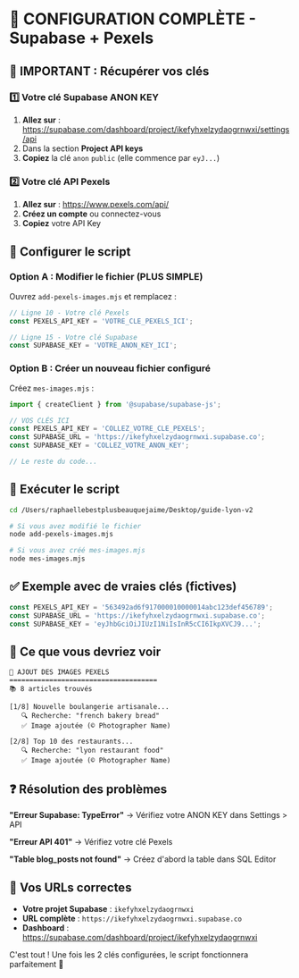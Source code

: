 # 🔧 CONFIGURATION COMPLÈTE - Supabase + Pexels

## 🚨 IMPORTANT : Récupérer vos clés

### 1️⃣ Votre clé Supabase ANON KEY

1. **Allez sur** : https://supabase.com/dashboard/project/ikefyhxelzydaogrnwxi/settings/api
2. Dans la section **Project API keys**
3. **Copiez** la clé `anon` `public` (elle commence par `eyJ...`)

### 2️⃣ Votre clé API Pexels

1. **Allez sur** : https://www.pexels.com/api/
2. **Créez un compte** ou connectez-vous
3. **Copiez** votre API Key

## 📝 Configurer le script

### Option A : Modifier le fichier (PLUS SIMPLE)

Ouvrez `add-pexels-images.mjs` et remplacez :

```javascript
// Ligne 10 - Votre clé Pexels
const PEXELS_API_KEY = 'VOTRE_CLE_PEXELS_ICI';

// Ligne 15 - Votre clé Supabase
const SUPABASE_KEY = 'VOTRE_ANON_KEY_ICI';
```

### Option B : Créer un nouveau fichier configuré

Créez `mes-images.mjs` :

```javascript
import { createClient } from '@supabase/supabase-js';

// VOS CLÉS ICI
const PEXELS_API_KEY = 'COLLEZ_VOTRE_CLE_PEXELS';
const SUPABASE_URL = 'https://ikefyhxelzydaogrnwxi.supabase.co';
const SUPABASE_KEY = 'COLLEZ_VOTRE_ANON_KEY';

// Le reste du code...
```

## 🚀 Exécuter le script

```bash
cd /Users/raphaellebestplusbeauquejaime/Desktop/guide-lyon-v2

# Si vous avez modifié le fichier
node add-pexels-images.mjs

# Si vous avez créé mes-images.mjs
node mes-images.mjs
```

## ✅ Exemple avec de vraies clés (fictives)

```javascript
const PEXELS_API_KEY = '563492ad6f917000010000014abc123def456789';
const SUPABASE_URL = 'https://ikefyhxelzydaogrnwxi.supabase.co';
const SUPABASE_KEY = 'eyJhbGciOiJIUzI1NiIsInR5cCI6IkpXVCJ9...';
```

## 🎯 Ce que vous devriez voir

```
🚀 AJOUT DES IMAGES PEXELS
=====================================
📚 8 articles trouvés

[1/8] Nouvelle boulangerie artisanale...
   🔍 Recherche: "french bakery bread"
   ✅ Image ajoutée (© Photographer Name)

[2/8] Top 10 des restaurants...
   🔍 Recherche: "lyon restaurant food"
   ✅ Image ajoutée (© Photographer Name)
```

## ❓ Résolution des problèmes

**"Erreur Supabase: TypeError"**
→ Vérifiez votre ANON KEY dans Settings > API

**"Erreur API 401"**
→ Vérifiez votre clé Pexels

**"Table blog_posts not found"**
→ Créez d'abord la table dans SQL Editor

## 📍 Vos URLs correctes

- **Votre projet Supabase** : `ikefyhxelzydaogrnwxi`
- **URL complète** : `https://ikefyhxelzydaogrnwxi.supabase.co`
- **Dashboard** : https://supabase.com/dashboard/project/ikefyhxelzydaogrnwxi

C'est tout ! Une fois les 2 clés configurées, le script fonctionnera parfaitement 🎉